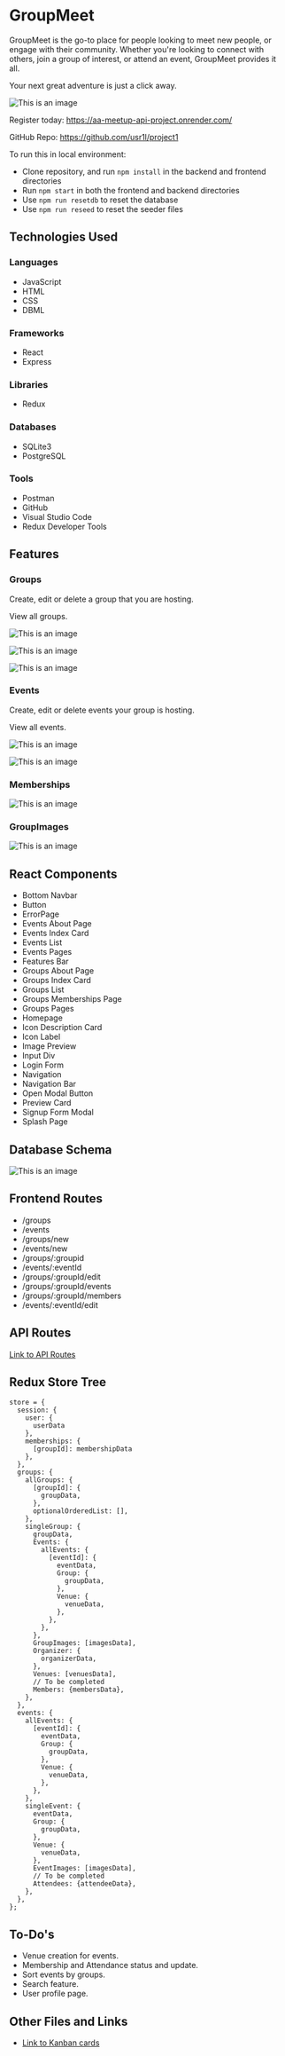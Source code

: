 # GroupMeet
GroupMeet is the go-to place for people looking to meet new people, or engage with their community. Whether you're looking to connect with others, join a group of interest, or attend an event, GroupMeet provides it all.

Your next great adventure is just a click away.

![This is an image](./README/assets/meetup-home.gif)

Register today: https://aa-meetup-api-project.onrender.com/

GitHub Repo: https://github.com/usr1l/project1

To run this in local environment:
- Clone repository, and run ```npm install``` in the backend and frontend directories
- Run ```npm start``` in both the frontend and backend directories
- Use ```npm run resetdb``` to reset the database
- Use ```npm run reseed``` to reset the seeder files

## Technologies Used

### Languages

- JavaScript
- HTML
- CSS
- DBML

### Frameworks
- React
- Express

### Libraries
- Redux

### Databases
- SQLite3
- PostgreSQL

### Tools
- Postman
- GitHub
- Visual Studio Code
- Redux Developer Tools


## Features
### Groups
Create, edit or delete a group that you are hosting.

View all groups.

![This is an image](./README/assets/groupmeet4.PNG)

![This is an image](./README/assets/groupmeet1.PNG)

![This is an image](./README/assets/groupmeet.PNG)


### Events
Create, edit or delete events your group is hosting.

View all events.

![This is an image](./README/assets/groupmeet3.PNG)

![This is an image](./README/assets/groupmeet2.PNG)

### Memberships
![This is an image](./README/assets/memberships.gif)

### GroupImages
![This is an image](./README/assets/groupimages.gif)

## React Components

- Bottom Navbar
- Button
- ErrorPage
- Events About Page
- Events Index Card
- Events List
- Events Pages
- Features Bar
- Groups About Page
- Groups Index Card
- Groups List
- Groups Memberships Page
- Groups Pages
- Homepage
- Icon Description Card
- Icon Label
- Image Preview
- Input Div
- Login Form
- Navigation
- Navigation Bar
- Open Modal Button
- Preview Card
- Signup Form Modal
- Splash Page

## Database Schema

![This is an image](./README/assets/meetup_dbdiagram.png)

## Frontend Routes

- /groups
- /events
- /groups/new
- /events/new
- /groups/:groupid
- /events/:eventId
- /groups/:groupId/edit
- /groups/:groupId/events
- /groups/:groupId/members
- /events/:eventId/edit

## API Routes

[Link to API Routes](./README/assets/API-docs-Meetup.md)

## Redux Store Tree
```
store = {
  session: {
    user: {
      userData
    },
    memberships: {
      [groupId]: membershipData
    },
  },
  groups: {
    allGroups: {
      [groupId]: {
        groupData,
      },
      optionalOrderedList: [],
    },
    singleGroup: {
      groupData,
      Events: {
        allEvents: {
          [eventId]: {
            eventData,
            Group: {
              groupData,
            },
            Venue: {
              venueData,
            },
          },
        },
      },
      GroupImages: [imagesData],
      Organizer: {
        organizerData,
      },
      Venues: [venuesData],
      // To be completed
      Members: {membersData},
    },
  },
  events: {
    allEvents: {
      [eventId]: {
        eventData,
        Group: {
          groupData,
        },
        Venue: {
          venueData,
        },
      },
    },
    singleEvent: {
      eventData,
      Group: {
        groupData,
      },
      Venue: {
        venueData,
      },
      EventImages: [imagesData],
      // To be completed
      Attendees: {attendeeData},
    },
  },
};

```

## To-Do's
- Venue creation for events.
- Membership and Attendance status and update.
- Sort events by groups.
- Search feature.
- User profile page.


## Other Files and Links
- [Link to Kanban cards](./README/assets/Kanban-cards-Meetup.md)

